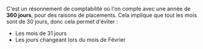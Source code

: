 C'est un résonnement de comptabilité où l'on compte avec une année de **360 jours**, pour des raisons de placements. Cela implique que tout les mois sont de 30 jours, donc cela permet d'éviter :
- Les mois de 31 jours
- Les jours changeant lors du mois de Février
